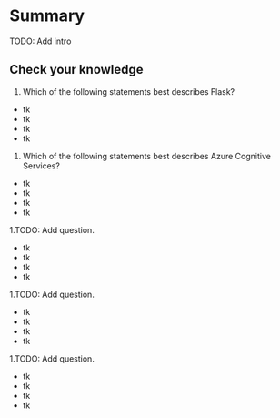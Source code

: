 # Summary

TODO: Add intro

## Check your knowledge

1. Which of the following statements best describes Flask?
 - tk
 - tk
 - tk
 - tk

1. Which of the following statements best describes Azure Cognitive Services?
 - tk
 - tk
 - tk
 - tk
	
1.TODO: Add question.
 - tk
 - tk
 - tk
 - tk

1.TODO: Add question.
 - tk
 - tk
 - tk
 - tk

1.TODO: Add question.
 - tk
 - tk
 - tk
 - tk
